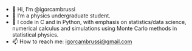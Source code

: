 - 👋 Hi, I’m @igorcambrussi
- 👀 I’m a physics undergraduate student.  
- 💞️ I code in C and in Python, with emphasis on statistics/data science, numerical calculus and simulations using Monte Carlo methods in statistical physics.
- 📫 How to reach me: igorcambrussi@gmail.com

<!---
igorcambrussi/igorcambrussi is a ✨ special ✨ repository because its `README.md` (this file) appears on your GitHub profile.
You can click the Preview link to take a look at your changes.
--->
